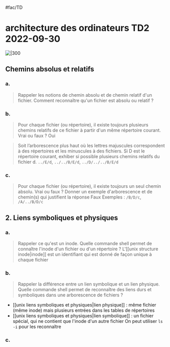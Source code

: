 #fac/TD 
# architecture des ordinateurs TD2 2022-09-30
![|300](markmind/1664542638114.png)
## Chemins absolus et relatifs
### a.
> Rappeler les notions de chemin absolu et de chemin relatif d'un fichier. Comment reconnaître qu'un fichier est absolu ou relatif ?

### b.
> Pour chaque fichier (ou répertoire), il existe toujours plusieurs chemins relatifs de ce fichier à partir d'un même répertoire courant. Vrai ou faux ?
Oui

> Soit l’arborescence plus haut où les lettres majuscules correspondent à des répertoires et les minuscules à des fichiers. Si D est le répertoire courant, exhiber si possible plusieurs chemins relatifs du fichier d.
`../E/d`, `../../B/E/d`, `../D/../../B/E/d`

### c.
> Pour chaque fichier (ou répertoire), il existe toujours un seul chemin absolu. Vrai ou faux ? Donner un exemple d'arborescence et de chemin(s) qui justifient la réponse
Faux
Exemples : `/B/D/c`, `/A/../B/D/c`

## 2. Liens symboliques et physiques

### a.
> Rappeler ce qu'est un inode. Quelle commande shell permet de connaître l'inode d'un fichier ou d'un répertoire ?
L'[[unix structure inode|inode]] est un identifiant qui est donné de façon unique à chaque fichier
### b.
> Rappeler la différence entre un lien symbolique et un lien physique. Quelle commande shell permet de reconnaître des liens durs et symboliques dans une arborescence de fichiers ?

 - [[unix liens symboliques et physiques|lien physique]] : même fichier (même inode) mais plusieurs entrées dans les tables de répertoires
 - [[unix liens symboliques et physiques|lien symbolique]] : un fichier spécial, qui ne contient que l'inode d'un autre fichier
On peut utiliser `ls -i` pour les reconnaître

### c.
